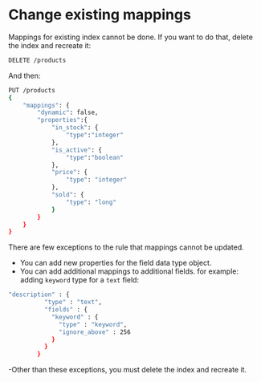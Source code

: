 # Change existing mappings

Mappings for existing index cannot be done. If you want to do that, delete the index and recreate it:

```sh
DELETE /products
```
And then:
```sh
PUT /products
{
	"mappings": {
		"dynamic": false,
		"properties":{
			"in_stock": {
				"type":"integer"
			},
			"is_active": {
				"type":"boolean"
			},
			"price": {
				"type": "integer"
			},
			"sold": {
				"type": "long"
			}
		}
	}
}
```

There are few exceptions to the rule that mappings cannot be updated.
- You can add new properties for the field data type object.
- You can add additional mappings to additional fields. for example: adding <code>keyword</code> type for a <code>text</code> field:
```sh
"description" : {
          "type" : "text",
          "fields" : {
            "keyword" : {
              "type" : "keyword",
              "ignore_above" : 256
            }
          }
        }
```
-Other than these exceptions, you must delete the index and recreate it.